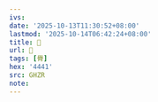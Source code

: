 ```yaml
---
ivs:
date: '2025-10-13T11:30:52+08:00'
lastmod: '2025-10-14T06:42:24+08:00'
title: 󰧜
url: 󰧜
tags: [䑁]
hex: '4441'
src: GHZR
note:
---
```

